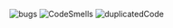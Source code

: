 ![bugs](https://sonarcloud.io/api/project_badges/measure?project=DavidMoura07_trabalhe-conosco-backend-dev&metric=bugs)
![CodeSmells](https://sonarcloud.io/api/project_badges/measure?project=DavidMoura07_trabalhe-conosco-backend-dev&metric=code_smells)
![duplicatedCode](https://sonarcloud.io/api/project_badges/measure?project=DavidMoura07_trabalhe-conosco-backend-dev&metric=duplicated_lines_density)
